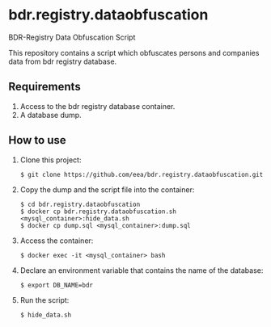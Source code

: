 # bdr.registry.dataobfuscation
BDR-Registry Data Obfuscation Script

This repository contains a script which obfuscates persons and companies data from bdr registry database.

## Requirements
  
  1. Access to the bdr registry database container.
  2. A database dump.

## How to use

1. Clone this project:
    ```
    $ git clone https://github.com/eea/bdr.registry.dataobfuscation.git
    ```

2. Copy the dump and the script file into the container:
    ```
    $ cd bdr.registry.dataobfuscation
    $ docker cp bdr.registry.dataobfuscation.sh <mysql_container>:hide_data.sh
    $ docker cp dump.sql <mysql_container>:dump.sql
    ```

3. Access the container:
    ```
    $ docker exec -it <mysql_container> bash
    ```

4. Declare an environment variable that contains the name of the database:
    ```
    $ export DB_NAME=bdr
    ```
    
5. Run the script:
    ```
    $ hide_data.sh
    ```
